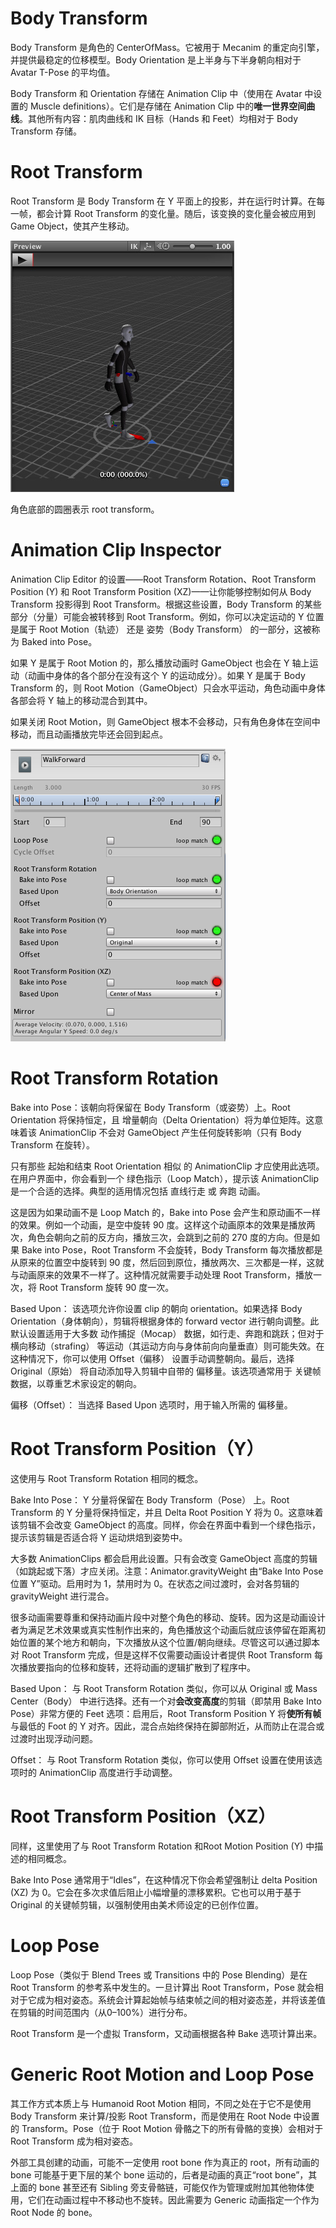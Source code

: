 # Body Transform

Body Transform 是角色的 CenterOfMass。它被用于 Mecanim 的重定向引擎，并提供最稳定的位移模型。Body Orientation 是上半身与下半身朝向相对于 Avatar T-Pose 的平均值。

Body Transform 和 Orientation 存储在 Animation Clip 中（使用在 Avatar 中设置的 Muscle definitions）。它们是存储在 Animation Clip 中的**唯一世界空间曲线**。其他所有内容：肌肉曲线和 IK 目标（Hands 和 Feet）均相对于 Body Transform 存储。

# Root Transform

Root Transform 是 Body Transform 在 Y 平面上的投影，并在运行时计算。在每一帧，都会计算 Root Transform 的变化量。随后，该变换的变化量会被应用到 Game Object，使其产生移动。

![](../Images/MecanimRootMotionPreview.jpg)

角色底部的圆圈表示 root transform。

# Animation Clip Inspector

Animation Clip Editor 的设置——Root Transform Rotation、Root Transform Position (Y) 和 Root Transform Position (XZ)——让你能够控制如何从 Body Transform 投影得到 Root Transform。根据这些设置，Body Transform 的某些部分（分量）可能会被转移到 Root Transform。例如，你可以决定运动的 Y 位置是属于 Root Motion（轨迹） 还是 姿势（Body Transform） 的一部分，这被称为 Baked into Pose。

如果 Y 是属于 Root Motion 的，那么播放动画时 GameObject 也会在 Y 轴上运动（动画中身体的各个部分在没有这个 Y 的运动成分）。如果 Y 是属于 Body Transform 的，则 Root Motion（GameObject）只会水平运动，角色动画中身体各部会将 Y 轴上的移动混合到其中。

如果关闭 Root Motion，则 GameObject 根本不会移动，只有角色身体在空间中移动，而且动画播放完毕还会回到起点。

![](../Images/MecanimRootMotion.png)

# Root Transform Rotation

Bake into Pose：该朝向将保留在 Body Transform（或姿势）上。Root Orientation 将保持恒定，且 增量朝向（Delta Orientation）将为单位矩阵。这意味着该 AnimationClip 不会对 GameObject 产生任何旋转影响（只有 Body Transform 在旋转）。

只有那些 起始和结束 Root Orientation 相似 的 AnimationClip 才应使用此选项。在用户界面中，你会看到一个 绿色指示（Loop Match），提示该 AnimationClip 是一个合适的选择。典型的适用情况包括 直线行走 或 奔跑 动画。

这是因为如果动画不是 Loop Match 的，Bake into Pose 会产生和原动画不一样的效果。例如一个动画，是空中旋转 90 度。这样这个动画原本的效果是播放两次，角色会朝向之前的反方向，播放三次，会跳到之前的 270 度的方向。但是如果 Bake into Pose，Root Transform 不会旋转，Body Transform 每次播放都是从原来的位置空中旋转到 90 度，然后回到原位，播放两次、三次都是一样，这就与动画原来的效果不一样了。这种情况就需要手动处理 Root Transform，播放一次，将 Root Transform 旋转 90 度一次。

Based Upon： 该选项允许你设置 clip 的朝向 orientation。如果选择 Body Orientation（身体朝向），剪辑将根据身体的 forward vector 进行朝向调整。此默认设置适用于大多数 动作捕捉（Mocap） 数据，如行走、奔跑和跳跃；但对于 横向移动（strafing） 等运动（其运动方向与身体前向向量垂直）则可能失效。在这种情况下，你可以使用 Offset（偏移） 设置手动调整朝向。最后，选择 Original（原始） 将自动添加导入剪辑中自带的 偏移量。该选项通常用于 关键帧数据，以尊重艺术家设定的朝向。

偏移（Offset）： 当选择 Based Upon 选项时，用于输入所需的 偏移量。

# Root Transform Position（Y）

这使用与 Root Transform Rotation 相同的概念。

Bake Into Pose： Y 分量将保留在 Body Transform（Pose） 上。Root Transform 的 Y 分量将保持恒定，并且 Delta Root Position Y 将为 0。这意味着该剪辑不会改变 GameObject 的高度。同样，你会在界面中看到一个绿色指示，提示该剪辑是否适合将 Y 运动烘焙到姿势中。

大多数 AnimationClips 都会启用此设置。只有会改变 GameObject 高度的剪辑（如跳起或下落）才应关闭。注意：Animator.gravityWeight 由“Bake Into Pose 位置 Y”驱动。启用时为 1，禁用时为 0。在状态之间过渡时，会对各剪辑的 gravityWeight 进行混合。

很多动画需要尊重和保持动画片段中对整个角色的移动、旋转。因为这是动画设计者为满足艺术效果或真实性制作出来的，角色播放这个动画后就应该停留在距离初始位置的某个地方和朝向，下次播放从这个位置/朝向继续。尽管这可以通过脚本对 Root Transform 完成，但是这样不仅需要动画设计者提供 Root Transform 每次播放要指向的位移和旋转，还将动画的逻辑扩散到了程序中。

Based Upon： 与 Root Transform Rotation 类似，你可以从 Original 或 Mass Center（Body） 中进行选择。还有一个对**会改变高度**的剪辑（即禁用 Bake Into Pose）非常方便的 Feet 选项：启用后，Root Transform Position Y 将**使所有帧**与最低的 Foot 的 Y 对齐。因此，混合点始终保持在脚部附近，从而防止在混合或过渡时出现浮动问题。

Offset： 与 Root Transform Rotation 类似，你可以使用 Offset 设置在使用该选项时的 AnimationClip 高度进行手动调整。

# Root Transform Position（XZ）

同样，这里使用了与 Root Transform Rotation 和Root Motion Position (Y) 中描述的相同概念。

Bake Into Pose 通常用于“Idles”，在这种情况下你会希望强制让 delta Position (XZ) 为 0。它会在多次求值后阻止小幅增量的漂移累积。它也可以用于基于 Original 的关键帧剪辑，以强制使用由美术师设定的已创作位置。

# Loop Pose

Loop Pose（类似于 Blend Trees 或 Transitions 中的 Pose Blending）是在 Root Transform 的参考系中发生的。一旦计算出 Root Transform，Pose 就会相对于它成为相对姿态。系统会计算起始帧与结束帧之间的相对姿态差，并将该差值在剪辑的时间范围内（从0–100%）进行分布。

Root Transform 是一个虚拟 Transform，又动画根据各种 Bake 选项计算出来。

# Generic Root Motion and Loop Pose

其工作方式本质上与 Humanoid Root Motion 相同，不同之处在于它不是使用 Body Transform 来计算/投影 Root Transform，而是使用在 Root Node 中设置的 Transform。Pose（位于 Root Motion 骨骼之下的所有骨骼的变换）会相对于 Root Transform 成为相对姿态。

外部工具创建的动画，可能不一定使用 root bone 作为真正的 root，所有动画的 bone 可能基于更下层的某个 bone 运动的，后者是动画的真正“root bone”，其上面的 bone 甚至还有 Sibling 旁支骨骼链，可能仅作为管理或附加其他物体使用，它们在动画过程中不移动也不旋转。因此需要为 Generic 动画指定一个作为 Root Node 的 bone。
